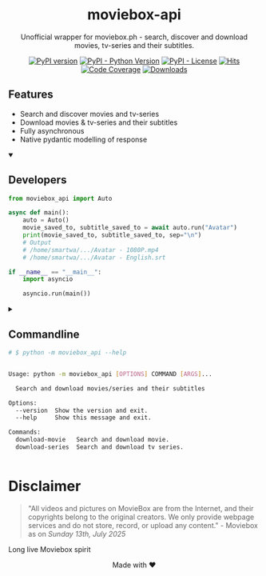 <div align="center">

# moviebox-api
Unofficial wrapper for moviebox.ph - search, discover and download movies, tv-series and their subtitles.

[![PyPI version](https://badge.fury.io/py/moviebox-api.svg)](https://pypi.org/project/moviebox-api)
[![PyPI - Python Version](https://img.shields.io/pypi/pyversions/moviebox-api)](https://pypi.org/project/moviebox-api)
[![PyPI - License](https://img.shields.io/pypi/l/moviebox-api)](https://pypi.org/project/moviebox-api)
[![Hits](https://hits.sh/github.com/Almas-Ali/moviebox-api.svg?label=Total%20hits&logo=dotenv)](https://github.com/Almas-Ali/moviebox-api "Total hits")
[![Code Coverage](https://img.shields.io/codecov/c/github/Almas-Ali/moviebox-api)](https://codecov.io/gh/Almas-Ali/moviebox-api)
[![Downloads](https://pepy.tech/badge/moviebox-api)](https://pepy.tech/project/moviebox-api)
<!-- TODO: Add logo & wakatime-->
</div>

## Features

- Search and discover movies and tv-series
- Download movies & tv-series and their subtitles
- Fully asynchronous
- Native pydantic modelling of response

<details open>

<summary>

## Developers

</summary>

```python
from moviebox_api import Auto

async def main():
    auto = Auto()
    movie_saved_to, subtitle_saved_to = await auto.run("Avatar")
    print(movie_saved_to, subtitle_saved_to, sep="\n")
    # Output
    # /home/smartwa/.../Avatar - 1080P.mp4
    # /home/smartwa/.../Avatar - English.srt

if __name__ == "__main__":
    import asyncio

    asyncio.run(main())

```


</details>


<details>

<summary>

## Commandline

```sh
# $ python -m moviebox_api --help


Usage: python -m moviebox_api [OPTIONS] COMMAND [ARGS]...

  Search and download movies/series and their subtitles

Options:
  --version  Show the version and exit.
  --help     Show this message and exit.

Commands:
  download-movie   Search and download movie.
  download-series  Search and download tv series.

```

</summary>

<details>

<summary>

### Download Movie

```sh
$ python -m moviebox_api download-movie <Movie title>
# e.g python -m moviebox_api download-movie Avatar
```

</summary>

```sh
# python -m moviebox_api download-movie --help

Usage: python -m moviebox_api download-movie [OPTIONS] TITLE

  Search and download movie.

Options:
  -q [WORST|BEST|360P|480P|720P|1080P]
                                  Media quality to be downloaded : BEST
  -d, --directory DIRECTORY       Directory for saving the movie to : PWD
  -x, --language TEXT             Subtitle language filter
  --caption / --no-caption        Download caption file. : True
  --caption-only                  Download caption file only and ignore movie
                                  : False
  -y, --yes                       Do not prompt for movie confirmation : False
  -h, --help                      Show this message and exit.

```

</details>

<details>

<summary>

### Download Series

```sh
$ python -m moviebox_api download-series <Series title> -s <season offset> -e <episode offset>
# e.g python -m moviebox_api download-movie Avatar -s 1 -e 1
```

</summary>

```sh
# python -m moviebox_api download-movie --help


Usage: python -m moviebox_api download-series [OPTIONS] TITLE

  Search and download tv series.

Options:
  -s, --season INTEGER RANGE      TV Series season filter  [1<=x<=1000;
                                  required]
  -e, --episode INTEGER RANGE     Episode offset of the tv-series season
                                  [1<=x<=1000; required]
  -l, --limit INTEGER RANGE       Total number of episodes to download in the
                                  season : 1  [1<=x<=1000]
  -q [WORST|BEST|360P|480P|720P|1080P]
                                  Media quality to be downloaded : BEST
  -d, --directory DIRECTORY       Directory for saving the movie to : PWD
  -x, --language TEXT             Subtitle language filter : English
  --caption / --no-caption        Download caption file : True
  --caption-only                  Download caption file only and ignore series
                                  : False
  -y, --yes                       Do not prompt for tv-series confirmation :
                                  False
  -h, --help                      Show this message and exit.

```

<details>

<summary>



</summary>

</details>

</details>
</details>

# Disclaimer

> "All videos and pictures on MovieBox are from the Internet, and their copyrights belong to the original creators. We only provide webpage services and do not store, record, or upload any content." - Moviebox as on *Sunday 13th, July 2025*

Long live Moviebox spirit

<p align="center"> Made with ❤️</p>